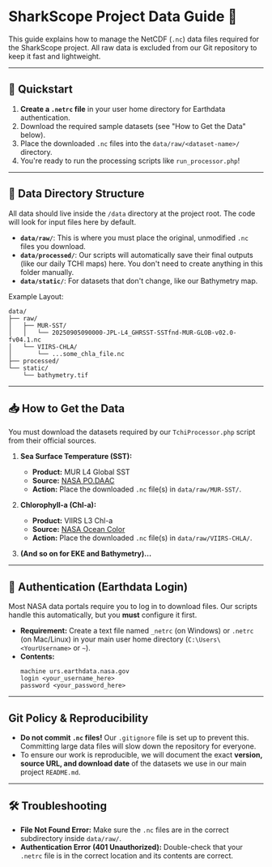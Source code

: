 # SharkScope Project Data Guide 🦈

This guide explains how to manage the NetCDF (`.nc`) data files required for the SharkScope project. All raw data is excluded from our Git repository to keep it fast and lightweight.

-----

## 🚀 Quickstart

1.  **Create a `.netrc` file** in your user home directory for Earthdata authentication.
2.  Download the required sample datasets (see "How to Get the Data" below).
3.  Place the downloaded `.nc` files into the `data/raw/<dataset-name>/` directory.
4.  You're ready to run the processing scripts like `run_processor.php`\!

-----

## 📂 Data Directory Structure

All data should live inside the `/data` directory at the project root. The code will look for input files here by default.

  * **`data/raw/`**: This is where you must place the original, unmodified `.nc` files you download.
  * **`data/processed/`**: Our scripts will automatically save their final outputs (like our daily TCHI maps) here. You don't need to create anything in this folder manually.
  * **`data/static/`**: For datasets that don't change, like our Bathymetry map.

Example Layout:

```
data/
├── raw/
│   ├── MUR-SST/
│   │   └── 20250905090000-JPL-L4_GHRSST-SSTfnd-MUR-GLOB-v02.0-fv04.1.nc
│   └── VIIRS-CHLA/
│       └── ...some_chla_file.nc
├── processed/
└── static/
    └── bathymetry.tif
```

-----

## 📥 How to Get the Data

You must download the datasets required by our `TchiProcessor.php` script from their official sources.

1.  **Sea Surface Temperature (SST):**

      * **Product:** MUR L4 Global SST
      * **Source:** [NASA PO.DAAC](https://www.google.com/search?q=https://podaac.earthdata.nasa.gov/)
      * **Action:** Place the downloaded `.nc` file(s) in `data/raw/MUR-SST/`.

2.  **Chlorophyll-a (Chl-a):**

      * **Product:** VIIRS L3 Chl-a
      * **Source:** [NASA Ocean Color](https://oceancolor.gsfc.nasa.gov/)
      * **Action:** Place the downloaded `.nc` file(s) in `data/raw/VIIRS-CHLA/`.

3.  **(And so on for EKE and Bathymetry)...**

-----

## 🔐 Authentication (Earthdata Login)

Most NASA data portals require you to log in to download files. Our scripts handle this automatically, but you **must** configure it first.

  * **Requirement:** Create a text file named `_netrc` (on Windows) or `.netrc` (on Mac/Linux) in your main user home directory (`C:\Users\<YourUsername>` or `~`).
  * **Contents:**
    ```
    machine urs.earthdata.nasa.gov
    login <your_username_here>
    password <your_password_here>
    ```

-----

## Git Policy & Reproducibility

  * **Do not commit `.nc` files\!** Our `.gitignore` file is set up to prevent this. Committing large data files will slow down the repository for everyone.
  * To ensure our work is reproducible, we will document the exact **version, source URL, and download date** of the datasets we use in our main project `README.md`.

-----

## 🛠️ Troubleshooting

  * **File Not Found Error:** Make sure the `.nc` files are in the correct subdirectory inside `data/raw/`.
  * **Authentication Error (401 Unauthorized):** Double-check that your `.netrc` file is in the correct location and its contents are correct.
